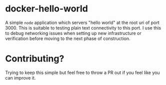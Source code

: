 # docker-hello-world

A simple `node` application which servers "hello world" at the root uri of port 3000.  This is suitable to testing plain
text connectivity to this port.  I use this to debug networking issues when setting up new infrastructure or
verification before moving to the next phase of construction.

# Contributing?

Trying to keep this simple but feel free to throw a PR out if you feel like you can improve it.
